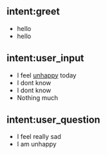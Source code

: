 ## intent:greet
- hello
- hello

## intent:user_input
- I feel [unhappy](problem) today
- I dont know
- I dont know
- Nothing much

## intent:user_question
- I feel really sad
- I am unhappy
